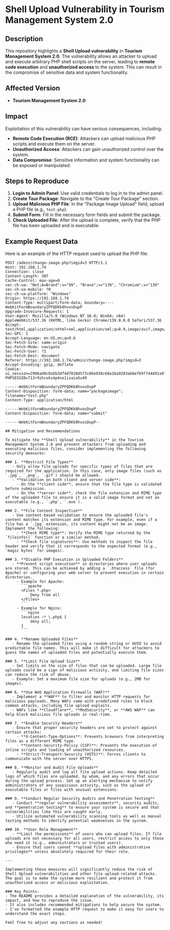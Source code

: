 # Shell Upload Vulnerability in Tourism Management System 2.0

## Description

This repository highlights a **Shell Upload vulnerability** in **Tourism Management System 2.0**. The vulnerability allows an attacker to upload and execute arbitrary PHP shell scripts on the server, leading to **remote code execution** and **unauthorized access** to the system. This can result in the compromise of sensitive data and system functionality.

## Affected Version

- **Tourism Management System 2.0**

## Impact

Exploitation of this vulnerability can have serious consequences, including:

- **Remote Code Execution (RCE)**: Attackers can upload malicious PHP scripts and execute them on the server.
- **Unauthorized Access**: Attackers can gain unauthorized control over the system.
- **Data Compromise**: Sensitive information and system functionality can be exposed or manipulated.

## Steps to Reproduce

1. **Login to Admin Panel**: Use valid credentials to log in to the admin panel.
2. **Create Tour Package**: Navigate to the "Create Tour Package" section.
3. **Upload Malicious PHP File**: In the "Package Image Upload" field, upload a PHP file (e.g., `test.php`).
4. **Submit Form**: Fill in the necessary form fields and submit the package.
5. **Check Uploaded File**: After the upload is complete, verify that the PHP file has been uploaded and is executable.

## Example Request Data

Here is an example of the HTTP request used to upload the PHP file:

```http
POST /admin/change-image.php?imgid=3 HTTP/1.1
Host: 192.168.1.74
Connection: close
Content-Length: 307
Cache-Control: max-age=0
sec-ch-ua: "Not;A=Brand";v="99", "Brave";v="139", "Chromium";v="139"
sec-ch-ua-mobile: ?0
sec-ch-ua-platform: "Windows"
Origin: https://192.168.1.74
Content-Type: multipart/form-data; boundary=----WebKitFormBoundaryZPFQDKk0hvosDupP
Upgrade-Insecure-Requests: 1
User-Agent: Mozilla/5.0 (Windows NT 10.0; Win64; x64) AppleWebKit/537.36 (KHTML, like Gecko) Chrome/139.0.0.0 Safari/537.36
Accept: text/html,application/xhtml+xml,application/xml;q=0.9,image/avif,image/webp,image/apng,/;q=0.8
Sec-GPC: 1
Accept-Language: en-US,en;q=0.6
Sec-Fetch-Site: same-origin
Sec-Fetch-Mode: navigate
Sec-Fetch-User: ?1
Sec-Fetch-Dest: document
Referer: https://192.168.1.74/admin/change-image.php?imgid=3
Accept-Encoding: gzip, deflate
Cookie: ui_session=2986ad8c0a5b3df4d7028d5f3c06e936c68a16a9283ab6ef697744491a9f9d7497aca3add81903ee1c9841fe7d6195a22a4641dc4ccab5ddc917638bb655e1ff5; PHPSESSID=713r9ihcoks4p4se1isaia5u49

------WebKitFormBoundaryZPFQDKk0hvosDupP
Content-Disposition: form-data; name="packageimage"; filename="test.php"
Content-Type: application/html

------WebKitFormBoundaryZPFQDKk0hvosDupP
Content-Disposition: form-data; name="submit"

------WebKitFormBoundaryZPFQDKk0hvosDupP--

## Mitigation and Recommendations

To mitigate the **Shell Upload vulnerability** in the Tourism Management System 2.0 and prevent attackers from uploading and executing malicious files, consider implementing the following security measures:

### 1. **Restrict File Types**
   - Only allow file uploads for specific types of files that are required for the application. In this case, only image files (such as `.jpg`, `.png`, `.gif`) should be allowed.
   - **Validation on both client and server side**:
     - On the **client side**, ensure that the file type is validated before submission.
     - On the **server side**, check the file extension and MIME type of the uploaded file to ensure it is a valid image format and not an executable (e.g., `.php`, `.exe`).

### 2. **File Content Inspection**
   - Use content-based validation to ensure the uploaded file's content matches its extension and MIME type. For example, even if a file has a `.jpg` extension, its content might not be an image. Implement the following:
     - **Check MIME type**: Verify the MIME type returned by the `fileinfo()` function or a similar method.
     - **Check file signatures**: Use methods to inspect the file header and verify that it corresponds to the expected format (e.g., `magic bytes` for images).
     
### 3. **Disable PHP Execution in Uploaded Folders**
   - **Prevent script execution** in directories where user uploads are stored. This can be achieved by adding a `.htaccess` file (for Apache) or configuring your web server to prevent execution in certain directories.
     - Example for Apache:
       ```apache
       <Files *.php>
           Deny from all
       </Files>
       ```
     - Example for Nginx:
       ```nginx
       location ~* \.php$ {
           deny all;
       }
       ```

### 4. **Rename Uploaded Files**
   - Rename the uploaded files using a random string or UUID to avoid predictable file names. This will make it difficult for attackers to guess the names of uploaded files and potentially execute them.

### 5. **Limit File Upload Size**
   - Set limits on the size of files that can be uploaded. Large file uploads could be a sign of malicious activity, and limiting file sizes can reduce the risk of abuse.
   - Example: Set a maximum file size for uploads (e.g., 2MB for images).

### 6. **Use Web Application Firewalls (WAF)**
   - Implement a **WAF** to filter and monitor HTTP requests for malicious payloads. Many WAFs come with predefined rules to block common attacks, including file upload exploits.
   - WAFs like **Cloudflare**, **ModSecurity**, or **AWS WAF** can help block malicious file uploads in real-time.

### 7. **Enable Security Headers**
   - Ensure that proper security headers are set to protect against certain attacks:
     - **X-Content-Type-Options**: Prevents browsers from interpreting files as a different MIME type.
     - **Content-Security-Policy (CSP)**: Prevents the execution of inline scripts and loading of unauthorized resources.
     - **Strict-Transport-Security (HSTS)**: Forces clients to communicate with the server over HTTPS.

### 8. **Monitor and Audit File Uploads**
   - Regularly audit and log all file upload actions. Keep detailed logs of which files are uploaded, by whom, and any errors that occur during the upload process. Set up an alerting mechanism to notify administrators of any suspicious activity, such as the upload of executable files or files with unusual extensions.

### 9. **Conduct Regular Security Audits and Penetration Testing**
   - Conduct **regular vulnerability assessments**, security audits, and **penetration testing** to ensure your system is secure and that vulnerabilities like this are caught early.
   - Utilize automated vulnerability scanning tools as well as manual testing methods to identify potential weaknesses in the system.

### 10. **User Role Management**
   - **Limit the permissions** of users who can upload files. If file uploads are not necessary for all users, restrict access to only those who need it (e.g., administrators or trusted users).
   - Ensure that users cannot **upload files with administrative privileges** unless absolutely required for their role.

---

Implementing these measures will significantly reduce the risk of Shell Upload vulnerabilities and other file upload-related attacks. The goal is to make the system more resilient and protect it from unauthorized access or malicious exploitation.

### Key Points:
- The README provides a detailed explanation of the vulnerability, its impact, and how to reproduce the issue.
- It also includes recommended mitigations to help secure the system.
- I've formatted the example HTTP request to make it easy for users to understand the exact steps.

Feel free to adjust any sections as needed!
